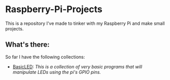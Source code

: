 # Raspberry-Pi-Projects
This is a repository I've made to tinker with my Raspberry Pi and make small projects.

## What's there:
So far I have the following collections:
* [BasicLED](BasicLED): *This is a collection of very basic programs that will manipulate LEDs using the pi's GPIO pins.*
